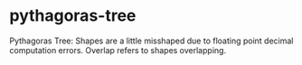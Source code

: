 # pythagoras-tree
Pythagoras Tree:
Shapes are a little misshaped due to floating point decimal computation errors.
Overlap refers to shapes overlapping.
